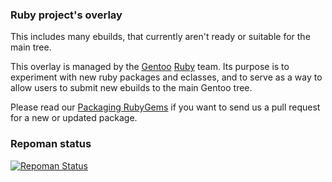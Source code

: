 ### Ruby project's overlay
This includes many ebuilds, that currently aren't ready or suitable for the main tree.

This overlay is managed by the [Gentoo](http://www.gentoo.org)
[Ruby](https://wiki.gentoo.org/wiki/Project:Ruby) team. Its purpose
is to experiment with new ruby packages and eclasses, and to serve as
a way to allow users to submit new ebuilds to the main Gentoo tree.

Please read our [Packaging RubyGems](https://wiki.gentoo.org/wiki/Project:Ruby/Packaging_RubyGems) if you want to send us a pull request for a new or updated package.

### Repoman status
[![Repoman Status](https://travis-ci.org/gentoo/ruby-overlay.png)](https://travis-ci.org/gentoo/ruby-overlay)
